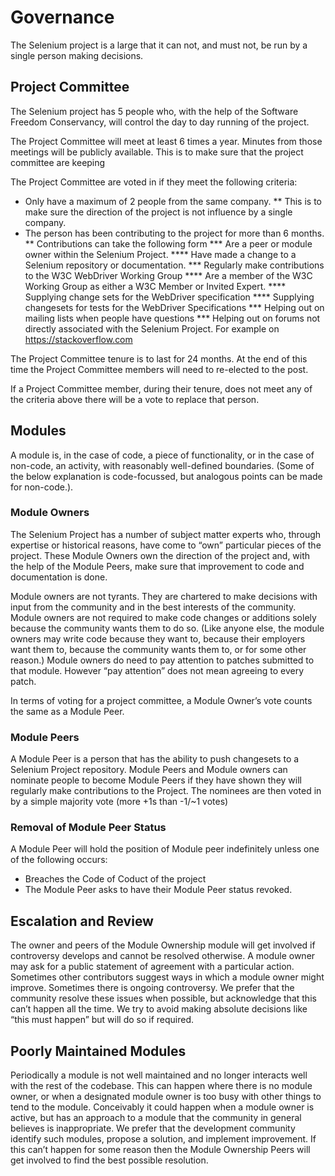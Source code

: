 # Governance

The Selenium project is a large that it can not, and must not, be run by a single person making decisions. 

## Project Committee

The Selenium project has 5 people who, with the help of the Software Freedom Conservancy, will control the day to day running of the project.

The Project Committee will meet at least 6 times a year. Minutes  from those meetings will be publicly available. This is to make sure that the project committee are keeping

The Project Committee are voted in if they meet the following criteria:
* Only have a maximum of 2 people from the same company. 
** This is to make sure the direction of the project is not influence by a single company.
* The person has been contributing to the project for more than 6 months.
** Contributions can take the following form
*** Are a peer or module owner within the Selenium Project.
**** Have made a change to a Selenium repository or documentation.
*** Regularly make contributions to the W3C WebDriver Working Group
**** Are a member of the W3C Working Group as either a W3C Member or Invited Expert.
**** Supplying change sets for the WebDriver specification
**** Supplying changesets for tests for the WebDriver Specifications
*** Helping out on mailing lists when people have questions
*** Helping out on forums not directly associated with the Selenium Project. For example on https://stackoverflow.com

The Project Committee tenure is to last for 24 months. At the end of this time the Project Committee members will need to re-elected to the post.

If a Project Committee member, during their tenure, does not meet any of the criteria above there will be a vote to replace that person.

## Modules

A module is, in the case of code, a piece of functionality, or in the case of non-code, an activity, with reasonably well-defined boundaries. (Some of the below explanation is code-focussed, but analogous points can be made for non-code.). 

### Module Owners

The Selenium Project has a number of subject matter experts who, through expertise or historical reasons, have come to “own” particular pieces of the project. These Module Owners own the direction of the project and, with the help of the Module Peers, make sure that improvement to code and documentation is done. 

Module owners are not tyrants. They are chartered to make decisions with input from the community and in the best interests of the community. Module owners are not required to make code changes or additions solely because the community wants them to do so. (Like anyone else, the module owners may write code because they want to, because their employers want them to, because the community wants them to, or for some other reason.) Module owners do need to pay attention to patches submitted to that module. However “pay attention” does not mean agreeing to every patch.

In terms of voting for a project committee, a Module Owner’s vote counts the same as a Module Peer.


### Module Peers

A Module Peer is a person that has the ability to push changesets to a Selenium Project repository. Module Peers and Module owners can nominate people to become Module Peers if they have shown they will regularly make contributions to the Project. The nominees are then voted in by a simple majority vote (more +1s than -1/~1 votes)

### Removal of Module Peer Status

A Module Peer will hold the position of Module peer indefinitely unless one of the following occurs:
* Breaches the Code of Coduct of the project
* The Module Peer asks to have their Module Peer status revoked.

## Escalation and Review

The owner and peers of the Module Ownership module will get involved if controversy develops and cannot be resolved otherwise. A module owner may ask for a public statement of agreement with a particular action. Sometimes other contributors suggest ways in which a module owner might improve. Sometimes there is ongoing controversy. We prefer that the community resolve these issues when possible, but acknowledge that this can’t happen all the time. We try to avoid making absolute decisions like “this must happen” but will do so if required.

## Poorly Maintained Modules

Periodically a module is not well maintained and no longer interacts well with the rest of the codebase. This can happen where there is no module owner, or when a designated module owner is too busy with other things to tend to the module. Conceivably it could happen when a module owner is active, but has an approach to a module that the community in general believes is inappropriate. We prefer that the development community identify such modules, propose a solution, and implement improvement. If this can’t happen for some reason then the Module Ownership Peers will get involved to find the best possible resolution.